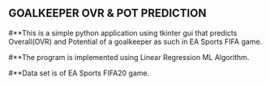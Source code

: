 ## GOALKEEPER OVR & POT PREDICTION

#**This is a simple python application using tkinter gui that predicts Overall(OVR) and Potential of a goalkeeper as such in EA Sports FIFA game.

#**The program is implemented using Linear Regression ML Algorithm.

#**Data set is of EA Sports FIFA20 game.

